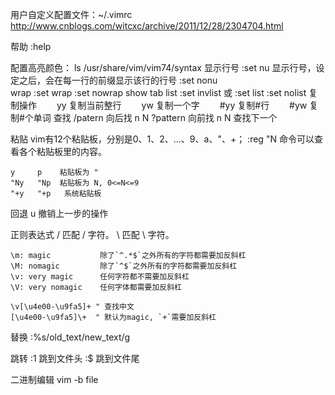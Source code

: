 用户自定义配置文件：~/.vimrc
http://www.cnblogs.com/witcxc/archive/2011/12/28/2304704.html

帮助
	:help

配置高亮颜色：
	 ls /usr/share/vim/vim74/syntax
显示行号
    :set nu 	显示行号，设定之后，会在每一行的前缀显示该行的行号
    :set nonu	
wrap
	:set wrap
	:set nowrap
show tab list
	:set invlist 或 :set list
	:set nolist
复制操作
　　yy  复制当前整行
　　yw  复制一个字
　　#yy 复制#行
　　#yw 复制#个单词
查找
	/patern  向后找 n N
	?pattern 向前找 n N 查找下一个

粘贴
	vim有12个粘贴板，分别是0、1、2、...、9、a、"、+；
	:reg "N 命令可以查看各个粘贴板里的内容。
	
	y     p    粘贴板为 "
	"Ny   "Np  粘贴板为 N, 0<=N<=9
	"+y   "+p   系统粘贴板
	 
回退
	u   撤销上一步的操作

正则表达式
	\/ 	匹配 / 字符。
	\\ 	匹配 \ 字符。
	
    \m: magic			除了`^.*$`之外所有的字符都需要加反斜杠
    \M: nomagic			除了`^$`之外所有的字符都需要加反斜杠
    \v: very magic		任何字符都不需要加反斜杠
    \V: very nomagic	任何字体都需要加反斜杠

	\v[\u4e00-\u9fa5]+ " 查找中文
	[\u4e00-\u9fa5]\+  " 默认为magic, `+`需要加反斜杠

替换
	:%s/old_text/new_text/g

跳转
	:1 跳到文件头
	:$ 跳到文件尾


二进制编辑
	vim -b file
